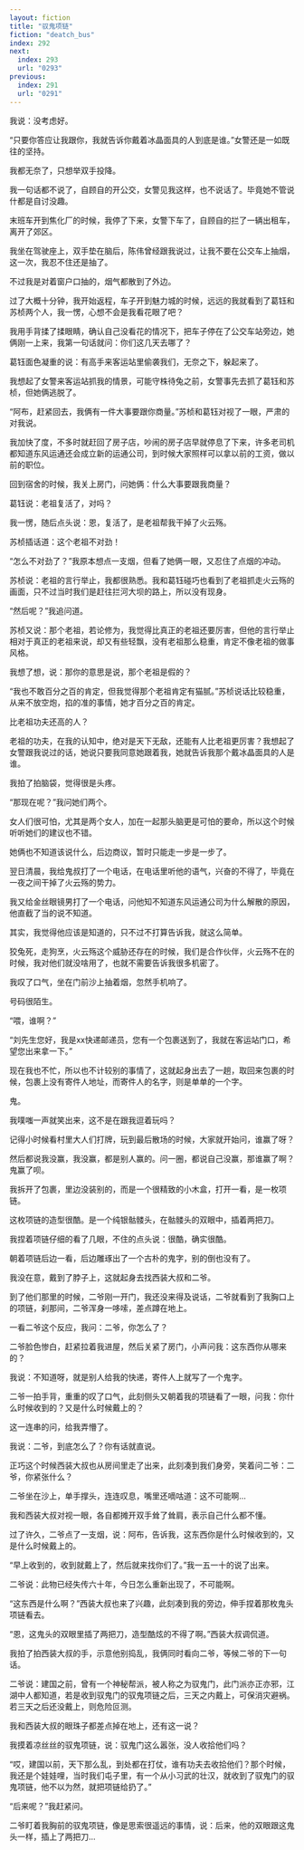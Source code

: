 ```yaml
---
layout: fiction
title: "驭鬼项链"
fiction: "deatch_bus"
index: 292
next:
  index: 293
  url: "0293"
previous:
  index: 291
  url: "0291"
---
```

我说：没考虑好。

“只要你答应让我跟你，我就告诉你戴着冰晶面具的人到底是谁。”女警还是一如既往的坚持。

我都无奈了，只想举双手投降。

我一句话都不说了，自顾自的开公交，女警见我这样，也不说话了。毕竟她不管说什都是自讨没趣。

末班车开到焦化厂的时候，我停了下来，女警下车了，自顾自的拦了一辆出租车，离开了郊区。

我坐在驾驶座上，双手垫在脑后，陈伟曾经跟我说过，让我不要在公交车上抽烟，这一次，我忍不住还是抽了。

不过我是对着窗户口抽的，烟气都散到了外边。

过了大概十分钟，我开始返程，车子开到魅力城的时候，远远的我就看到了葛钰和苏桢两个人，我一愣，心想不会是我看花眼了吧？

我用手背揉了揉眼睛，确认自己没看花的情况下，把车子停在了公交车站旁边，她俩刚一上来，我第一句话就问：你们这几天去哪了？

葛钰面色凝重的说：有高手来客运站里偷袭我们，无奈之下，躲起来了。

我想起了女警来客运站抓我的情景，可能守株待兔之前，女警事先去抓了葛钰和苏桢，但她俩逃脱了。

“阿布，赶紧回去，我俩有一件大事要跟你商量。”苏桢和葛钰对视了一眼，严肃的对我说。

我加快了度，不多时就赶回了房子店，吵闹的房子店早就停息了下来，许多老司机都知道东风运通还会成立新的运通公司，到时候大家照样可以拿以前的工资，做以前的职位。

回到宿舍的时候，我关上房门，问她俩：什么大事要跟我商量？

葛钰说：老祖复活了，对吗？

我一愣，随后点头说：恩，复活了，是老祖帮我干掉了火云殇。

苏桢插话道：这个老祖不对劲！

“怎么不对劲了？”我原本想点一支烟，但看了她俩一眼，又忍住了点烟的冲动。

苏桢说：老祖的言行举止，我都很熟悉。我和葛钰碰巧也看到了老祖抓走火云殇的画面，只不过当时我们是赶往拦河大坝的路上，所以没有现身。

“然后呢？”我追问道。

苏桢又说：那个老祖，若论修为，我觉得比真正的老祖还要厉害，但他的言行举止相对于真正的老祖来说，却又有些轻飘，没有老祖那么稳重，肯定不像老祖的做事风格。

我想了想，说：那你的意思是说，那个老祖是假的？

“我也不敢百分之百的肯定，但我觉得那个老祖肯定有猫腻。”苏桢说话比较稳重，从来不放空炮，掐的准的事情，她才百分之百的肯定。

比老祖功夫还高的人？

老祖的功夫，在我的认知中，绝对是天下无敌，还能有人比老祖更厉害？我想起了女警跟我说过的话，她说只要我同意她跟着我，她就告诉我那个戴冰晶面具的人是谁。

我拍了拍脑袋，觉得很是头疼。

“那现在呢？”我问她们两个。

女人们很可怕，尤其是两个女人，加在一起那头脑更是可怕的要命，所以这个时候听听她们的建议也不错。

她俩也不知道该说什么，后边商议，暂时只能走一步是一步了。

翌日清晨，我给鬼叔打了一个电话，在电话里听他的语气，兴奋的不得了，毕竟在一夜之间干掉了火云殇的势力。

我又给金丝眼镜男打了一个电话，问他知不知道东风运通公司为什么解散的原因，他直截了当的说不知道。

其实，我觉得他应该是知道的，只不过不打算告诉我，就这么简单。

狡兔死，走狗烹，火云殇这个威胁还存在的时候，我们是合作伙伴，火云殇不在的时候，我对他们就没啥用了，也就不需要告诉我很多机密了。

我叹了口气，坐在门前沙上抽着烟，忽然手机响了。

号码很陌生。

“喂，谁啊？”

“刘先生您好，我是xx快递邮递员，您有一个包裹送到了，我就在客运站门口，希望您出来拿一下。”

现在我也不忙，所以也不计较别的事情了，这就起身出去了一趟，取回来包裹的时候，包裹上没有寄件人地址，而寄件人的名字，则是单单的一个字。

鬼。

我噗嗤一声就笑出来，这不是在跟我逗着玩吗？

记得小时候看村里大人们打牌，玩到最后散场的时候，大家就开始问，谁赢了呀？

然后都说我没赢，我没赢，都是别人赢的。问一圈，都说自己没赢，那谁赢了啊？鬼赢了呗。

我拆开了包裹，里边没装别的，而是一个很精致的小木盒，打开一看，是一枚项链。

这枚项链的造型很酷。是一个纯银骷髅头，在骷髅头的双眼中，插着两把刀。

我捏着项链仔细的看了几眼，不住的点头说：很酷，确实很酷。

朝着项链后边一看，后边雕琢出了一个古朴的鬼字，别的倒也没有了。

我没在意，戴到了脖子上，这就起身去找西装大叔和二爷。

到了他们那里的时候，二爷刚一开门，我还没来得及说话，二爷就看到了我胸口上的项链，刹那间，二爷浑身一哆嗦，差点蹲在地上。

一看二爷这个反应，我问：二爷，你怎么了？

二爷脸色惨白，赶紧拉着我进屋，然后关紧了房门，小声问我：这东西你从哪来的？

我说：不知道呀，就是别人给我的快递，寄件人上就写了一个鬼字。

二爷一拍手背，重重的叹了口气，此刻侧头又朝着我的项链看了一眼，问我：你什么时候收到的？又是什么时候戴上的？

这一连串的问，给我弄懵了。

我说：二爷，到底怎么了？你有话就直说。

正巧这个时候西装大叔也从房间里走了出来，此刻凑到我们身旁，笑着问二爷：二爷，你紧张什么？

二爷坐在沙上，单手撑头，连连叹息，嘴里还嘀咕道：这不可能啊…

我和西装大叔对视一眼，各自都摊开双手耸了耸肩，表示自己什么都不懂。

过了许久，二爷点了一支烟，说：阿布，告诉我，这东西你是什么时候收到的，又是什么时候戴上的。

“早上收到的，收到就戴上了，然后就来找你们了。”我一五一十的说了出来。

二爷说：此物已经失传六十年，今日怎么重新出现了，不可能啊。

“这东西是什么啊？”西装大叔也来了兴趣，此刻凑到我的旁边，伸手捏着那枚鬼头项链看去。

“恩，这鬼头的双眼里插了两把刀，造型酷炫的不得了啊。”西装大叔调侃道。

我拍了拍西装大叔的手，示意他别捣乱，我俩同时看向二爷，等候二爷的下一句话。

二爷说：建国之前，曾有一个神秘帮派，被人称之为驭鬼门，此门派亦正亦邪，江湖中人都知道，若是收到驭鬼门的驭鬼项链之后，三天之内戴上，可保消灾避祸。若三天之后还没戴上，则危险叵测。

我和西装大叔的眼珠子都差点掉在地上，还有这一说？

我摸着凉丝丝的驭鬼项链，说：驭鬼门这么嚣张，没人收拾他们吗？

“哎，建国以前，天下那么乱，到处都在打仗，谁有功夫去收拾他们？那个时候，我还是个娃娃哩，当时我们屯子里，有一个从小习武的壮汉，就收到了驭鬼门的驭鬼项链，他不以为然，就把项链给扔了。”

“后来呢？”我赶紧问。

二爷盯着我胸前的驭鬼项链，像是思索很遥远的事情，说：后来，他的双眼跟这鬼头一样，插上了两把刀…